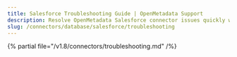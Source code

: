 ```yaml
---
title: Salesforce Troubleshooting Guide | OpenMetadata Support
description: Resolve OpenMetadata Salesforce connector issues quickly with our comprehensive troubleshooting guide. Fix common database connection problems and errors.
slug: /connectors/database/salesforce/troubleshooting
---
```


{% partial file="/v1.8/connectors/troubleshooting.md" /%}
